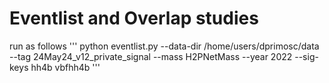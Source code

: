# Eventlist and Overlap studies

run as follows
'''
python eventlist.py --data-dir /home/users/dprimosc/data  --tag 24May24_v12_private_signal --mass H2PNetMass --year 2022 --sig-keys hh4b vbfhh4b
'''
